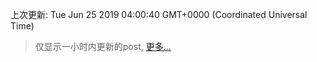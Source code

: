 
  
 上次更新: Tue Jun 25 2019 04:00:40 GMT+0000 (Coordinated Universal Time) 

 > 仅显示一小时内更新的post, [更多...](screenshots/)
  